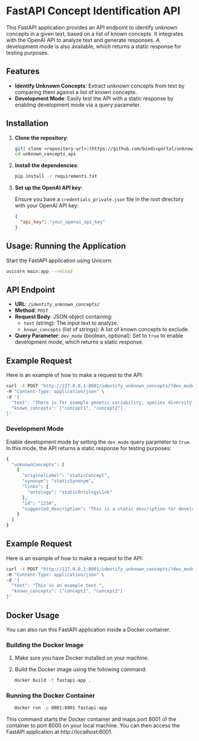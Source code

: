 # FastAPI Concept Identification API

This FastAPI application provides an API endpoint to identify unknown concepts in a given text, based on a list of known concepts. It integrates with the OpenAI API to analyze text and generate responses. A development mode is also available, which returns a static response for testing purposes.

## Features

- **Identify Unknown Concepts**: Extract unknown concepts from text by comparing them against a list of known concepts.
- **Development Mode**: Easily test the API with a static response by enabling development mode via a query parameter.

## Installation

1. **Clone the repository**:

   ```bash
   git[ clone <repository-url>](https://github.com/biodivportal/unknown_concepts_api.git)
   cd unknown_concepts_api
   
2. **Install the dependencies**:

   ```bash
   pip install -r requirements.txt

3. **Set up the OpenAI API key**:

   Ensure you have a `credentials_private.json` file in the root directory with your OpenAI API key:

   ```json
   {
     "api_key": "your_openai_api_key"
   }

## Usage: Running the Application

Start the FastAPI application using Uvicorn:

```bash
uvicorn main:app --reload
```

## API Endpoint

- **URL**: `/identify_unknown_concepts/`
- **Method**: `POST`
- **Request Body**: JSON object containing:
  - `text` (string): The input text to analyze.
  - `known_concepts` (list of strings): A list of known concepts to exclude.
- **Query Parameter**: `dev_mode` (boolean, optional): Set to `true` to enable development mode, which returns a static response.

## Example Request

Here is an example of how to make a request to the API:

```bash
curl -X POST "http://127.0.0.1:8001/identify_unknown_concepts/?dev_mode=true" \
-H "Content-Type: application/json" \
-d '{
  "text": "There is for example genetic variability, species diversity, ecosystem diversity and phylogenetic diversity. Diversity is not distributed evenly on Earth.",
  "known_concepts": ["concept1", "concept2"]
}'
```

### Development Mode
Enable development mode by setting the `dev_mode` query parameter to `true`. In this mode, the API returns a static response for testing purposes:

```bash
{
  "unknownConcepts": [
    {
      "originalLabel": "staticConcept",
      "synonym": "staticSynonym",
      "links": {
        "ontology": "staticOntologyLink"
      },
      "id": "1234",
      "suggested_description": "This is a static description for development mode."
    }
  ]
}
```


## Example Request

Here is an example of how to make a request to the API:

```bash
curl -X POST "http://127.0.0.1:8001/identify_unknown_concepts/?dev_mode=true" \
-H "Content-Type: application/json" \
-d '{
  "text": "This is an example text.",
  "known_concepts": ["concept1", "concept2"]
}'
```

## Docker Usage

You can also run this FastAPI application inside a Docker container.

### Building the Docker Image

1. Make sure you have Docker installed on your machine.

2. Build the Docker image using the following command:

```bash
   docker build -t fastapi-app .
```

### Running the Docker Container
```bash
   docker run -p 8001:8001 fastapi-app
```
This command starts the Docker container and maps port 8001 of the container to port 8000 on your local machine. You can then access the FastAPI application at http://localhost:8001.


